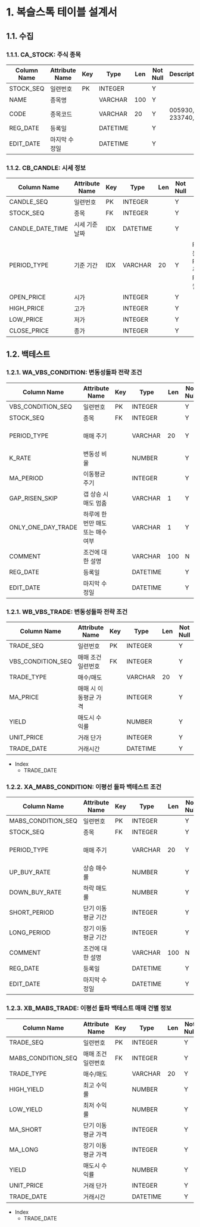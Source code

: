 # 1. 복슬스톡 테이블 설계서

## 1.1. 수집

### 1.1.1. CA_STOCK: 주식 종목

| Column Name | Attribute Name | Key | Type     | Len | Not Null | Description         |
| ----------- | -------------- | --- | -------- | --- | -------- | ------------------- |
| STOCK_SEQ   | 일련번호       | PK  | INTEGER  |     | Y        |                     |
| NAME        | 종목명         |     | VARCHAR  | 100 | Y        |                     |
| CODE        | 종목코드       |     | VARCHAR  | 20  | Y        | 005930, 233740, ... |
| REG_DATE    | 등록일         |     | DATETIME |     | Y        |                     |
| EDIT_DATE   | 마지막 수정일  |     | DATETIME |     | Y        |                     |

### 1.1.2. CB_CANDLE: 시세 정보

| Column Name      | Attribute Name | Key | Type     | Len | Not Null | Description                                             |
| ---------------- | -------------- | --- | -------- | --- | -------- | ------------------------------------------------------- |
| CANDLE_SEQ       | 일련번호       | PK  | INTEGER  |     | Y        |                                                         |
| STOCK_SEQ        | 종목           | FK  | INTEGER  |     | Y        |                                                         |
| CANDLE_DATE_TIME | 시세 기준 날짜 | IDX | DATETIME |     | Y        |                                                         |
| PERIOD_TYPE      | 기준 기간      | IDX | VARCHAR  | 20  | Y        | PERIOD_DAY: 일봉, PERIOD_WEEK: 주봉, PERIOD_MONTH: 월봉 |
| OPEN_PRICE       | 시가           |     | INTEGER  |     | Y        |                                                         |
| HIGH_PRICE       | 고가           |     | INTEGER  |     | Y        |                                                         |
| LOW_PRICE        | 저가           |     | INTEGER  |     | Y        |                                                         |
| CLOSE_PRICE      | 종가           |     | INTEGER  |     | Y        |                                                         |

## 1.2. 백테스트

### 1.2.1. WA_VBS_CONDITION: 변동성돌파 전략 조건

| Column Name        | Attribute Name                    | Key | Type     | Len | Not Null | Description                           |
| ------------------ | --------------------------------- | --- | -------- | --- | -------- | ------------------------------------- |
| VBS_CONDITION_SEQ  | 일련번호                          | PK  | INTEGER  |     | Y        |                                       |
| STOCK_SEQ          | 종목                              | FK  | INTEGER  |     | Y        | CA_STOCK                              |
| PERIOD_TYPE        | 매매 주기                         |     | VARCHAR  | 20  | Y        | PERIOD_DAY, PERIOD_WEEK, PERIOD_MONTH |
| K_RATE             | 변동성 비율                       |     | NUMBER   |     | Y        |                                       |
| MA_PERIOD          | 이동평균 주기                     |     | INTEGER  |     | Y        |                                       |
| GAP_RISEN_SKIP     | 갭 상승 시 매도 멈춤              |     | VARCHAR  | 1   | Y        | Y, N                                  |
| ONLY_ONE_DAY_TRADE | 하루에 한번만 매도 또는 매수 여부 |     | VARCHAR  | 1   | Y        | Y, N                                  |
| COMMENT            | 조건에 대한 설명                  |     | VARCHAR  | 100 | N        |                                       |
| REG_DATE           | 등록일                            |     | DATETIME |     | Y        |                                       |
| EDIT_DATE          | 마지막 수정일                     |     | DATETIME |     | Y        |                                       |

### 1.2.1. WB_VBS_TRADE: 변동성돌파 전략 조건

| Column Name       | Attribute Name        | Key | Type     | Len | Not Null | Description      |
| ----------------- | --------------------- | --- | -------- | --- | -------- | ---------------- |
| TRADE_SEQ         | 일련번호              | PK  | INTEGER  |     | Y        |                  |
| VBS_CONDITION_SEQ | 매매 조건 일련번호    | FK  | INTEGER  |     | Y        | WA_VBS_CONDITION |
| TRADE_TYPE        | 매수/매도             |     | VARCHAR  | 20  | Y        | BUY, SELL        |
| MA_PRICE          | 매매 시 이동평균 가격 |     | INTEGER  |     | Y        |                  |
| YIELD             | 매도시 수익률         |     | NUMBER   |     | Y        |                  |
| UNIT_PRICE        | 거래 단가             |     | INTEGER  |     | Y        |                  |
| TRADE_DATE        | 거래시간              |     | DATETIME |     | Y        |                  |

- Index
    - TRADE_DATE

### 1.2.2. XA_MABS_CONDITION: 이평선 돌파 백테스트 조건

| Column Name        | Attribute Name     | Key | Type     | Len | Not Null | Description                           |
| ------------------ | ------------------ | --- | -------- | --- | -------- | ------------------------------------- |
| MABS_CONDITION_SEQ | 일련번호           | PK  | INTEGER  |     | Y        |                                       |
| STOCK_SEQ          | 종목               | FK  | INTEGER  |     | Y        | CA_STOCK                              |
| PERIOD_TYPE        | 매매 주기          |     | VARCHAR  | 20  | Y        | PERIOD_DAY, PERIOD_WEEK, PERIOD_MONTH |
| UP_BUY_RATE        | 상승 매수률        |     | NUMBER   |     | Y        |                                       |
| DOWN_BUY_RATE      | 하락 매도률        |     | NUMBER   |     | Y        |                                       |
| SHORT_PERIOD       | 단기 이동평균 기간 |     | INTEGER  |     | Y        |                                       |
| LONG_PERIOD        | 장기 이동평균 기간 |     | INTEGER  |     | Y        |                                       |
| COMMENT            | 조건에 대한 설명   |     | VARCHAR  | 100 | N        |                                       |
| REG_DATE           | 등록일             |     | DATETIME |     | Y        |                                       |
| EDIT_DATE          | 마지막 수정일      |     | DATETIME |     | Y        |                                       |

### 1.2.3. XB_MABS_TRADE: 이평선 돌파 백테스트 매매 건별 정보

| Column Name        | Attribute Name     | Key | Type     | Len | Not Null | Description       |
| ------------------ | ------------------ | --- | -------- | --- | -------- | ----------------- |
| TRADE_SEQ          | 일련번호           | PK  | INTEGER  |     | Y        |                   |
| MABS_CONDITION_SEQ | 매매 조건 일련번호 | FK  | INTEGER  |     | Y        | XA_MABS_CONDITION |
| TRADE_TYPE         | 매수/매도          |     | VARCHAR  | 20  | Y        | BUY, SELL         |
| HIGH_YIELD         | 최고 수익률        |     | NUMBER   |     | Y        |                   |
| LOW_YIELD          | 최저 수익률        |     | NUMBER   |     | Y        |                   |
| MA_SHORT           | 단기 이동평균 가격 |     | INTEGER  |     | Y        |                   |
| MA_LONG            | 장기 이동평균 가격 |     | INTEGER  |     | Y        |                   |
| YIELD              | 매도시 수익률      |     | NUMBER   |     | Y        |                   |
| UNIT_PRICE         | 거래 단가          |     | INTEGER  |     | Y        |                   |
| TRADE_DATE         | 거래시간           |     | DATETIME |     | Y        |                   |

- Index
    - TRADE_DATE

